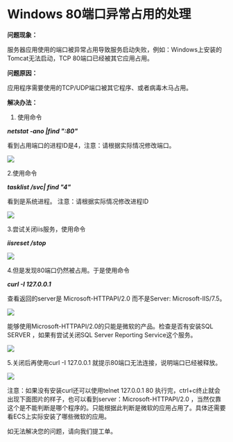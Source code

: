 # Windows 80端口异常占用的处理
**问题现象：**

服务器应用使用的端口被异常占用导致服务启动失败，例如：Windows上安装的Tomcat无法启动，TCP 80端口已经被其它应用占用。



**问题原因：**

应用程序需要使用的TCP/UDP端口被其它程序、或者病毒木马占用。



**解决办法：**

1. 使用命令

***netstat -ano |find ":80"***

看到占用端口的进程ID是4，注意：请根据实际情况修改端口。

![](https://github.com/jdcloudcom/cn/blob/edit/image/Elastic-Compute/Virtual-Machine/Windows/Windows%2080%E7%AB%AF%E5%8F%A3%E5%BC%82%E5%B8%B8%E5%8D%A0%E7%94%A8%E7%9A%84%E5%A4%84%E7%90%8601.png)

2.使用命令


***tasklist /svc| find "4"***

看到是系统进程。 注意：请根据实际情况修改进程ID

![](https://github.com/jdcloudcom/cn/blob/edit/image/Elastic-Compute/Virtual-Machine/Windows/Windows%2080%E7%AB%AF%E5%8F%A3%E5%BC%82%E5%B8%B8%E5%8D%A0%E7%94%A8%E7%9A%84%E5%A4%84%E7%90%8602.png)

3.尝试关闭iis服务，使用命令


***iisreset /stop***

![](https://github.com/jdcloudcom/cn/blob/edit/image/Elastic-Compute/Virtual-Machine/Windows/Windows%2080%E7%AB%AF%E5%8F%A3%E5%BC%82%E5%B8%B8%E5%8D%A0%E7%94%A8%E7%9A%84%E5%A4%84%E7%90%8603.png)

4.但是发现80端口仍然被占用。于是使用命令  


***curl -I 127.0.0.1***

查看返回的server是 Microsoft-HTTPAPI/2.0 而不是Server: Microsoft-IIS/7.5。

![](https://github.com/jdcloudcom/cn/blob/edit/image/Elastic-Compute/Virtual-Machine/Windows/Windows%2080%E7%AB%AF%E5%8F%A3%E5%BC%82%E5%B8%B8%E5%8D%A0%E7%94%A8%E7%9A%84%E5%A4%84%E7%90%8604.png)

能够使用Microsoft-HTTPAPI/2.0的只能是微软的产品。检查是否有安装SQL SERVER ，如果有尝试关闭SQL Server Reporting Service这个服务。

![](https://github.com/jdcloudcom/cn/blob/edit/image/Elastic-Compute/Virtual-Machine/Windows/Windows%2080%E7%AB%AF%E5%8F%A3%E5%BC%82%E5%B8%B8%E5%8D%A0%E7%94%A8%E7%9A%84%E5%A4%84%E7%90%8605.png)

5.关闭后再使用curl -I 127.0.0.1 就提示80端口无法连接，说明端口已经被释放。

![](https://github.com/jdcloudcom/cn/blob/edit/image/Elastic-Compute/Virtual-Machine/Windows/Windows%2080%E7%AB%AF%E5%8F%A3%E5%BC%82%E5%B8%B8%E5%8D%A0%E7%94%A8%E7%9A%84%E5%A4%84%E7%90%8606.png)

注意：如果没有安装curl还可以使用telnet 127.0.0.1 80 执行完，ctrl+c终止就会出现下面图片的样子，也可以看到server：Microsoft-HTTPAPI/2.0 ，当然仅靠这个是不能判断是哪个程序的。只能根据此判断是微软的应用占用了。具体还需要看ECS上实际安装了哪些微软的应用。



如无法解决您的问题，请向我们提工单。